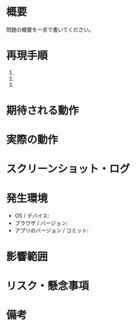 # 概要
問題の概要を一言で書いてください。

# 再現手順
1. 
2. 
3. 

# 期待される動作

# 実際の動作

# スクリーンショット・ログ

# 発生環境
- OS / デバイス:
- ブラウザ / バージョン:
- アプリのバージョン / コミット:

# 影響範囲

# リスク・懸念事項

# 備考 